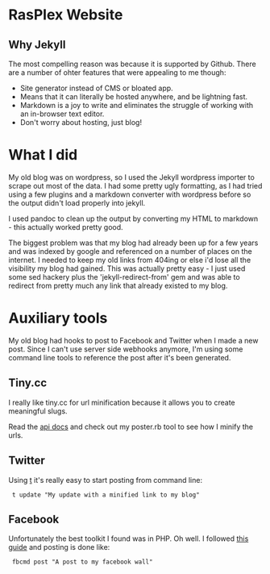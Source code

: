# RasPlex Website

## Why Jekyll

The most compelling reason was because it is supported by Github. There are a number of ohter features that were appealing to me though:

+ Site generator instead of CMS or bloated app.
 + Means that it can literally be hosted anywhere, and be lightning fast.
+ Markdown is a joy to write and eliminates the struggle of working with an in-browser text editor.
+ Don't worry about hosting, just blog!

# What I did

My old blog was on wordpress, so I used the Jekyll wordpress importer to scrape out most of the data. I had some pretty ugly formatting, as I had tried using a few plugins and a markdown converter with wordpress before so the output didn't load properly into jekyll.

I used pandoc to clean up the output by converting my HTML to markdown - this actually worked pretty good. 

The biggest problem was that my blog had already been up for a few years and was indexed by google and referenced on a number of places on the internet. I needed to keep my old links from 404ing or else i'd lose all the visibility my blog had gained. This was actually pretty easy - I just used some sed hackery plus the 'jekyll-redirect-from' gem and was able to redirect from pretty much any link that already existed to my blog.

# Auxiliary tools

My old blog had hooks to post to Facebook and Twitter when I made a new post. Since I can't use server side webhooks anymore, I'm using some command line tools to reference the post after it's been generated.

## Tiny.cc

I really like tiny.cc for url minification because it allows you to create meaningful slugs.

Read the [api docs](http://tiny.cc/api-docs) and check out my poster.rb tool to see how I minify the urls.


## Twitter

Using [t](http://sferik.github.io/t/) it's really easy to start posting from command line:

```
 t update "My update with a minified link to my blog"
```

## Facebook

Unfortunately the best toolkit I found was in PHP. Oh well. I followed [this guide](http://xmodulo.com/2014/01/access-facebook-command-line-linux.html) and posting is done like:

```
 fbcmd post "A post to my facebook wall"
```
